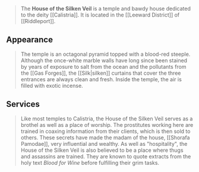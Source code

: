 > The **House of the Silken Veil** is a temple and bawdy house dedicated to the deity [[Calistria]]. It is located in the [[Leeward District]] of [[Riddleport]].


## Appearance

> The temple is an octagonal pyramid topped with a blood-red steeple. Although the once-white marble walls have long since been stained by years of exposure to salt from the ocean and the pollutants from the [[Gas Forges]], the [[Silk|silken]] curtains that cover the three entrances are always clean and fresh. Inside the temple, the air is filled with exotic incense.


## Services

> Like most temples to Calistria, the House of the Silken Veil serves as a brothel as well as a place of worship. The prostitutes working here are trained in coaxing information from their clients, which is then sold to others. These secrets have made the madam of the house, [[Shorafa Pamodae]], very influential and wealthy.
> As well as "hospitality", the House of the Silken Veil is also believed to be a place where thugs and assassins are trained. They are known to quote extracts from the holy text *Blood for Wine* before fulfilling their grim tasks.







